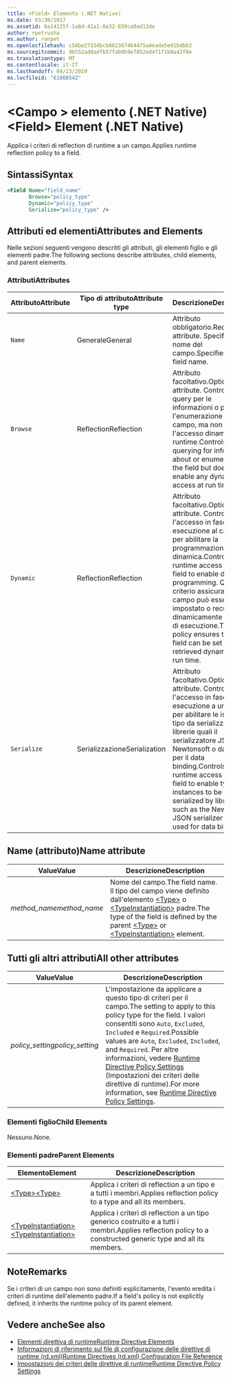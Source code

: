 ```yaml
---
title: <Field> Elemento (.NET Native)
ms.date: 03/30/2017
ms.assetid: 6a14125f-1a8d-41a1-8a32-659ca0ad12de
author: rpetrusha
ms.author: ronpet
ms.openlocfilehash: c58be27334bcb862367464475a4eade5e01bdbb2
ms.sourcegitcommit: 9b552addadfb57fab0b9e7852ed4f1f1b8a42f8e
ms.translationtype: MT
ms.contentlocale: it-IT
ms.lasthandoff: 04/23/2019
ms.locfileid: "61868542"
---
```

# <a name="field-element-net-native"></a><span data-ttu-id="8a99a-102">\<Campo > elemento (.NET Native)</span><span class="sxs-lookup"><span data-stu-id="8a99a-102">\<Field> Element (.NET Native)</span></span>
<span data-ttu-id="8a99a-103">Applica i criteri di reflection di runtime a un campo.</span><span class="sxs-lookup"><span data-stu-id="8a99a-103">Applies runtime reflection policy to a field.</span></span>  
  
## <a name="syntax"></a><span data-ttu-id="8a99a-104">Sintassi</span><span class="sxs-lookup"><span data-stu-id="8a99a-104">Syntax</span></span>  
  
```xml  
<Field Name="field_name"  
       Browse="policy_type"  
       Dynamic="policy_type"  
       Serialize="policy_type" />  
```  
  
## <a name="attributes-and-elements"></a><span data-ttu-id="8a99a-105">Attributi ed elementi</span><span class="sxs-lookup"><span data-stu-id="8a99a-105">Attributes and Elements</span></span>  
 <span data-ttu-id="8a99a-106">Nelle sezioni seguenti vengono descritti gli attributi, gli elementi figlio e gli elementi padre.</span><span class="sxs-lookup"><span data-stu-id="8a99a-106">The following sections describe attributes, child elements, and parent elements.</span></span>  
  
### <a name="attributes"></a><span data-ttu-id="8a99a-107">Attributi</span><span class="sxs-lookup"><span data-stu-id="8a99a-107">Attributes</span></span>  
  
|<span data-ttu-id="8a99a-108">Attributo</span><span class="sxs-lookup"><span data-stu-id="8a99a-108">Attribute</span></span>|<span data-ttu-id="8a99a-109">Tipo di attributo</span><span class="sxs-lookup"><span data-stu-id="8a99a-109">Attribute type</span></span>|<span data-ttu-id="8a99a-110">Descrizione</span><span class="sxs-lookup"><span data-stu-id="8a99a-110">Description</span></span>|  
|---------------|--------------------|-----------------|  
|`Name`|<span data-ttu-id="8a99a-111">Generale</span><span class="sxs-lookup"><span data-stu-id="8a99a-111">General</span></span>|<span data-ttu-id="8a99a-112">Attributo obbligatorio.</span><span class="sxs-lookup"><span data-stu-id="8a99a-112">Required attribute.</span></span> <span data-ttu-id="8a99a-113">Specifica il nome del campo.</span><span class="sxs-lookup"><span data-stu-id="8a99a-113">Specifies the field name.</span></span>|  
|`Browse`|<span data-ttu-id="8a99a-114">Reflection</span><span class="sxs-lookup"><span data-stu-id="8a99a-114">Reflection</span></span>|<span data-ttu-id="8a99a-115">Attributo facoltativo.</span><span class="sxs-lookup"><span data-stu-id="8a99a-115">Optional attribute.</span></span> <span data-ttu-id="8a99a-116">Controlla le query per le informazioni o per l'enumerazione del campo, ma non abilita l'accesso dinamico al runtime.</span><span class="sxs-lookup"><span data-stu-id="8a99a-116">Controls querying for information about or enumerating the field but does not enable any dynamic access at run time.</span></span>|  
|`Dynamic`|<span data-ttu-id="8a99a-117">Reflection</span><span class="sxs-lookup"><span data-stu-id="8a99a-117">Reflection</span></span>|<span data-ttu-id="8a99a-118">Attributo facoltativo.</span><span class="sxs-lookup"><span data-stu-id="8a99a-118">Optional attribute.</span></span> <span data-ttu-id="8a99a-119">Controlla l'accesso in fase di esecuzione al campo per abilitare la programmazione dinamica.</span><span class="sxs-lookup"><span data-stu-id="8a99a-119">Controls runtime access to the field to enable dynamic programming.</span></span> <span data-ttu-id="8a99a-120">Questo criterio assicura che un campo può essere impostato o recuperato dinamicamente in fase di esecuzione.</span><span class="sxs-lookup"><span data-stu-id="8a99a-120">This policy ensures that a field can be set or retrieved dynamically at run time.</span></span>|  
|`Serialize`|<span data-ttu-id="8a99a-121">Serializzazione</span><span class="sxs-lookup"><span data-stu-id="8a99a-121">Serialization</span></span>|<span data-ttu-id="8a99a-122">Attributo facoltativo.</span><span class="sxs-lookup"><span data-stu-id="8a99a-122">Optional attribute.</span></span> <span data-ttu-id="8a99a-123">Controlla l'accesso in fase di esecuzione a un campo per abilitare le istanze di tipo da serializzare in librerie quali il serializzatore JSON Newtonsoft o da usare per il data binding.</span><span class="sxs-lookup"><span data-stu-id="8a99a-123">Controls runtime access to a field to enable type instances to be serialized by libraries such as the Newtonsoft JSON serializer or to be used for data binding.</span></span>|  
  
## <a name="name-attribute"></a><span data-ttu-id="8a99a-124">Name (attributo)</span><span class="sxs-lookup"><span data-stu-id="8a99a-124">Name attribute</span></span>  
  
|<span data-ttu-id="8a99a-125">Value</span><span class="sxs-lookup"><span data-stu-id="8a99a-125">Value</span></span>|<span data-ttu-id="8a99a-126">Descrizione</span><span class="sxs-lookup"><span data-stu-id="8a99a-126">Description</span></span>|  
|-----------|-----------------|  
|<span data-ttu-id="8a99a-127">*method_name*</span><span class="sxs-lookup"><span data-stu-id="8a99a-127">*method_name*</span></span>|<span data-ttu-id="8a99a-128">Nome del campo.</span><span class="sxs-lookup"><span data-stu-id="8a99a-128">The field name.</span></span> <span data-ttu-id="8a99a-129">Il tipo del campo viene definito dall'elemento [\<Type>](../../../docs/framework/net-native/type-element-net-native.md) o [\<TypeInstantiation>](../../../docs/framework/net-native/typeinstantiation-element-net-native.md) padre.</span><span class="sxs-lookup"><span data-stu-id="8a99a-129">The type of the field is defined by the parent [\<Type>](../../../docs/framework/net-native/type-element-net-native.md) or [\<TypeInstantiation>](../../../docs/framework/net-native/typeinstantiation-element-net-native.md) element.</span></span>|  
  
## <a name="all-other-attributes"></a><span data-ttu-id="8a99a-130">Tutti gli altri attributi</span><span class="sxs-lookup"><span data-stu-id="8a99a-130">All other attributes</span></span>  
  
|<span data-ttu-id="8a99a-131">Value</span><span class="sxs-lookup"><span data-stu-id="8a99a-131">Value</span></span>|<span data-ttu-id="8a99a-132">Descrizione</span><span class="sxs-lookup"><span data-stu-id="8a99a-132">Description</span></span>|  
|-----------|-----------------|  
|<span data-ttu-id="8a99a-133">*policy_setting*</span><span class="sxs-lookup"><span data-stu-id="8a99a-133">*policy_setting*</span></span>|<span data-ttu-id="8a99a-134">L'impostazione da applicare a questo tipo di criteri per il campo.</span><span class="sxs-lookup"><span data-stu-id="8a99a-134">The setting to apply to this policy type for the field.</span></span> <span data-ttu-id="8a99a-135">I valori consentiti sono `Auto`, `Excluded`, `Included` e `Required`.</span><span class="sxs-lookup"><span data-stu-id="8a99a-135">Possible values are `Auto`, `Excluded`, `Included`, and `Required`.</span></span> <span data-ttu-id="8a99a-136">Per altre informazioni, vedere [Runtime Directive Policy Settings](../../../docs/framework/net-native/runtime-directive-policy-settings.md) (Impostazioni dei criteri delle direttive di runtime).</span><span class="sxs-lookup"><span data-stu-id="8a99a-136">For more information, see [Runtime Directive Policy Settings](../../../docs/framework/net-native/runtime-directive-policy-settings.md).</span></span>|  
  
### <a name="child-elements"></a><span data-ttu-id="8a99a-137">Elementi figlio</span><span class="sxs-lookup"><span data-stu-id="8a99a-137">Child Elements</span></span>  
 <span data-ttu-id="8a99a-138">Nessuno.</span><span class="sxs-lookup"><span data-stu-id="8a99a-138">None.</span></span>  
  
### <a name="parent-elements"></a><span data-ttu-id="8a99a-139">Elementi padre</span><span class="sxs-lookup"><span data-stu-id="8a99a-139">Parent Elements</span></span>  
  
|<span data-ttu-id="8a99a-140">Elemento</span><span class="sxs-lookup"><span data-stu-id="8a99a-140">Element</span></span>|<span data-ttu-id="8a99a-141">Descrizione</span><span class="sxs-lookup"><span data-stu-id="8a99a-141">Description</span></span>|  
|-------------|-----------------|  
|[<span data-ttu-id="8a99a-142">\<Type></span><span class="sxs-lookup"><span data-stu-id="8a99a-142">\<Type></span></span>](../../../docs/framework/net-native/type-element-net-native.md)|<span data-ttu-id="8a99a-143">Applica i criteri di reflection a un tipo e a tutti i membri.</span><span class="sxs-lookup"><span data-stu-id="8a99a-143">Applies reflection policy to a type and all its members.</span></span>|  
|[<span data-ttu-id="8a99a-144">\<TypeInstantiation></span><span class="sxs-lookup"><span data-stu-id="8a99a-144">\<TypeInstantiation></span></span>](../../../docs/framework/net-native/typeinstantiation-element-net-native.md)|<span data-ttu-id="8a99a-145">Applica i criteri di reflection a un tipo generico costruito e a tutti i membri.</span><span class="sxs-lookup"><span data-stu-id="8a99a-145">Applies reflection policy to a constructed generic type and all its members.</span></span>|  
  
## <a name="remarks"></a><span data-ttu-id="8a99a-146">Note</span><span class="sxs-lookup"><span data-stu-id="8a99a-146">Remarks</span></span>  
 <span data-ttu-id="8a99a-147">Se i criteri di un campo non sono definiti esplicitamente, l'evento eredita i criteri di runtime dell'elemento padre.</span><span class="sxs-lookup"><span data-stu-id="8a99a-147">If a field's policy is not explicitly defined, it inherits the runtime policy of its parent element.</span></span>  
  
## <a name="see-also"></a><span data-ttu-id="8a99a-148">Vedere anche</span><span class="sxs-lookup"><span data-stu-id="8a99a-148">See also</span></span>

- [<span data-ttu-id="8a99a-149">Elementi direttiva di runtime</span><span class="sxs-lookup"><span data-stu-id="8a99a-149">Runtime Directive Elements</span></span>](../../../docs/framework/net-native/runtime-directive-elements.md)
- [<span data-ttu-id="8a99a-150">Informazioni di riferimento sul file di configurazione delle direttive di runtime (rd.xml)</span><span class="sxs-lookup"><span data-stu-id="8a99a-150">Runtime Directives (rd.xml) Configuration File Reference</span></span>](../../../docs/framework/net-native/runtime-directives-rd-xml-configuration-file-reference.md)
- [<span data-ttu-id="8a99a-151">Impostazioni dei criteri delle direttive di runtime</span><span class="sxs-lookup"><span data-stu-id="8a99a-151">Runtime Directive Policy Settings</span></span>](../../../docs/framework/net-native/runtime-directive-policy-settings.md)
